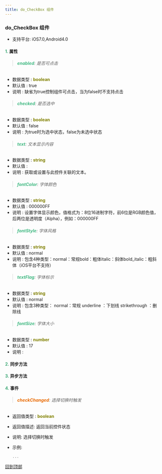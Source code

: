 ```yaml
---
title: do_CheckBox 组件
---
```


### do_CheckBox 组件

* 支持平台: iOS7.0,Android4.0


#### <font color ='#40A977'>**1.**</font> 属性

>###### <font color ='#42b983'>**enabled**</font>: 是否可点击

- 数据类型 : <font color ='#808000'>**boolean**</font>
- 默认值 : true
- 说明 : 缺省为true控制组件可点击，当为false时不支持点击

>###### <font color ='#42b983'>**checked**</font>: 是否选中

- 数据类型 : <font color ='#808000'>**boolean**</font>
- 默认值 : false
- 说明 : 为true时为选中状态，false为未选中状态

>###### <font color ='#42b983'>**text**</font>: 文本显示内容

- 数据类型 : <font color ='#808000'>**string**</font>
- 默认值 : 
- 说明 : 获取或设置与此控件关联的文本。

>###### <font color ='#42b983'>**fontColor**</font>: 字体颜色

- 数据类型 : <font color ='#808000'>**string**</font>
- 默认值 : 000000FF
- 说明 : 设置字体显示颜色，值格式为：8位16进制字符，前6位是RGB颜色值，后两位是透明度（Alpha），例如：000000FF

>###### <font color ='#42b983'>**fontStyle**</font>: 字体风格

- 数据类型 : <font color ='#808000'>**string**</font>
- 默认值 : normal
- 说明 : 包含4种类型：normal：常规bold：粗体italic：斜体bold_italic：粗斜体（iOS平台不支持）

>###### <font color ='#42b983'>**textFlag**</font>: 字体标示

- 数据类型 : <font color ='#808000'>**string**</font>
- 默认值 : normal
- 说明 : 包含3种类型：
normal：常规
underline ：下划线
strikethrough ：删除线

>###### <font color ='#42b983'>**fontSize**</font>: 字体大小

- 数据类型 : <font color ='#808000'>**number**</font>
- 默认值 : 17
- 说明 : 

#### <font color ='#40A977'>**2.**</font> 同步方法

#### <font color ='#40A977'>**3.**</font> 异步方法


#### <font color ='#40A977'>**4.**</font> 事件

>###### <font color ='#e96900'>**checkChanged**</font>: 选择切换时触发

- 返回值类型 : <font color ='#808000'>**boolean**</font>
- 返回值描述: 返回当前控件状态
- 说明: 选择切换时触发
- 示例:

  ```javascript
  ...

  ```

[回到顶部](#top)


